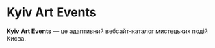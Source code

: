 ﻿# **Kyiv Art Events**
 **Kyiv Art Events** — це адаптивний вебсайт-каталог мистецьких подій Києва.

